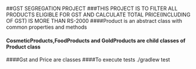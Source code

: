 ##GST SEGREGATION PROJECT
###THIS PROJECT IS TO FILTER ALL PRODUCTS ELIGIBLE FOR GST AND CALCULATE TOTAL PRICE(INCLUDING OF GST) IS MORE THAN RS-2000
####Product is an abstract class with common properties and methods
#### CosmeticProducts,FoodProducts and GoldProducts are child classes of Product class
####Gst and Price are classes
####To execute tests 
./gradlew test

